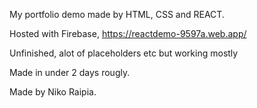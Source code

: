 My portfolio demo made by HTML, CSS and REACT.

Hosted with Firebase, https://reactdemo-9597a.web.app/

Unfinished, alot of placeholders etc but working mostly

Made in under 2 days rougly.

Made by Niko Raipia.
